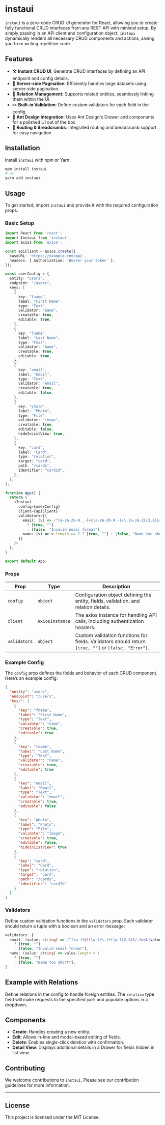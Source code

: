 
# instaui

`instaui` is a zero-code CRUD UI generator for React, allowing you to create fully functional CRUD interfaces from any REST API with minimal setup. By simply passing in an API client and configuration object, `instaui` dynamically renders all necessary CRUD components and actions, saving you from writing repetitive code.

## Features

- 🛠️ **Instant CRUD UI**: Generate CRUD interfaces by defining an API endpoint and config details.
- 📄 **Server-side Pagination**: Efficiently handles large datasets using server-side pagination.
- 🔗 **Relation Management**: Supports related entities, seamlessly linking them within the UI.
- ✏️ **Built-in Validation**: Define custom validators for each field in the config.
- 🚀 **Ant Design Integration**: Uses Ant Design's Drawer and components for a polished UI out of the box.
- 🔄 **Routing & Breadcrumbs**: Integrated routing and breadcrumb support for easy navigation.

## Installation

Install `instaui` with npm or Yarn:

```bash
npm install instaui
# or
yarn add instaui
```

## Usage

To get started, import `instaui` and provide it with the required configuration props.

### Basic Setup

```typescript
import React from 'react';
import Instaui from 'instaui';
import axios from 'axios';

const apiClient = axios.create({
  baseURL: 'https://example.com/api',
  headers: { Authorization: 'Bearer your-token' },
});

const userConfig = {
  entity: "users",
  endpoint: "/users",
  keys: [
    {
      key: "fname",
      label: "First Name",
      type: "Text",
      validator: "name",
      creatable: true,
      editable: true,
    },
    {
      key: "lname",
      label: "Last Name",
      type: "Text",
      validator: "name",
      creatable: true,
      editable: true,
    },
    {
      key: "email",
      label: "Email",
      type: "Text",
      validator: "email",
      creatable: true,
      editable: false,
    },
    {
      key: "photo",
      label: "Photo",
      type: "File",
      validator: "image",
      creatable: true,
      editable: false,
      hideInListView: true,
    },
    {
      key: "card",
      label: "Card",
      type: "relation",
      target: "card",
      path: "/cards",
      identifier: "cardId",
    },
  ],
};

function App() {
  return (
    <Instaui
      config={userConfig}
      client={apiClient}
      validators={{
        email: (v) => /^[a-zA-Z0-9._-]+@[a-zA-Z0-9.-]+\.[a-zA-Z]{2,6}$/.test(v)
          ? [true, ""]
          : [false, "Invalid email format"],
        name: (v) => v.length >= 2 ? [true, ""] : [false, "Name too short"],
      }}
    />
  );
}

export default App;
```

### Props

| Prop         | Type        | Description                                                                                             |
|--------------|-------------|---------------------------------------------------------------------------------------------------------|
| `config`     | `object`    | Configuration object defining the entity, fields, validation, and relation details.                     |
| `client`     | `AxiosInstance` | The axios instance for handling API calls, including authentication headers.                     |
| `validators` | `object`    | Custom validation functions for fields. Validators should return `[true, ""]` or `[false, "Error"]`.    |

### Example Config

The `config` prop defines the fields and behavior of each CRUD component. Here’s an example config:

```json
{
  "entity": "users",
  "endpoint": "/users",
  "keys": [
    {
      "key": "fname",
      "label": "First Name",
      "type": "Text",
      "validator": "name",
      "creatable": true,
      "editable": true
    },
    {
      "key": "lname",
      "label": "Last Name",
      "type": "Text",
      "validator": "name",
      "creatable": true,
      "editable": true
    },
    {
      "key": "email",
      "label": "Email",
      "type": "Text",
      "validator": "email",
      "creatable": true,
      "editable": false
    },
    {
      "key": "photo",
      "label": "Photo",
      "type": "File",
      "validator": "image",
      "creatable": true,
      "editable": false,
      "hideInListView": true
    },
    {
      "key": "card",
      "label": "Card",
      "type": "relation",
      "target": "card",
      "path": "/cards",
      "identifier": "cardId"
    }
  ]
}
```

### Validators

Define custom validation functions in the `validators` prop. Each validator should return a tuple with a boolean and an error message:

```typescript
validators: {
  email: (value: string) => /^[\w-]+@([\w-]+\.)+[\w-]{2,4}$/.test(value)
    ? [true, ""]
    : [false, "Invalid email format"],
  name: (value: string) => value.length > 1
    ? [true, ""]
    : [false, "Name too short"],
}
```

## Example with Relations

Define relations in the config to handle foreign entities. The `relation` type field will make requests to the specified `path` and populate options in a dropdown.

## Components

- **Create**: Handles creating a new entity.
- **Edit**: Allows in-line and modal-based editing of fields.
- **Delete**: Enables single-click deletion with confirmation.
- **Detail View**: Displays additional details in a Drawer for fields hidden in list view.

## Contributing

We welcome contributions to `instaui`. Please see our contribution guidelines for more information.

---

## License

This project is licensed under the MIT License.
